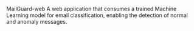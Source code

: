 MailGuard-web
A web application that consumes a trained Machine Learning model for email classification, enabling the detection of normal and anomaly messages.
